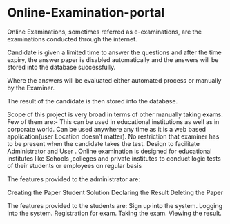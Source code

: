 # Online-Examination-portal
Online Examinations, sometimes referred as e-examinations, are the examinations conducted through the internet. 

Candidate is given a limited time to answer the questions and after the time expiry, the answer paper is disabled automatically and the answers will be stored into the database successfully. 

Where the answers will be evaluated either automated process or manually by the Examiner.

The result of the candidate is then stored into the database.


Scope of this project is very broad in terms of other manually taking exams. Few of them are:- 
This can be used in educational institutions as well as in corporate world. 
Can be used anywhere any time as it is a web based application(user Location doesn’t matter). 
No restriction that examiner has to be present when the candidate takes the test. 
Design to facilitate Administrator and User .
Online examination is designed for educational institutes like Schools ,colleges and private institutes to conduct logic tests of their students or employees on regular basis 


The features provided to the administrator are:

Creating the Paper
Student Solution
Declaring the Result
Deleting the Paper

The features provided to the students are:
Sign up  into the system. 
Logging into the system.
Registration for exam.
Taking the exam.
Viewing the result.
